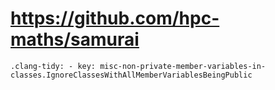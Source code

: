 # https://github.com/hpc-maths/samurai

```console
.clang-tidy: - key: misc-non-private-member-variables-in-classes.IgnoreClassesWithAllMemberVariablesBeingPublic

```
